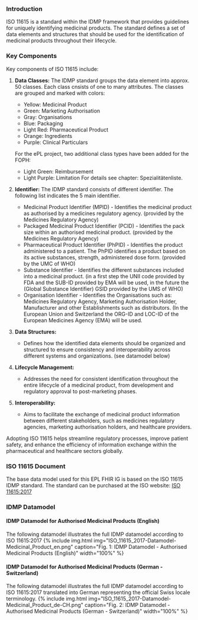 ### Introduction

ISO 11615 is a standard within the IDMP framework that provides guidelines for uniquely identifying medicinal products. The standard defines a set of data elements and structures that should be used for the identification of medicinal products throughout their lifecycle.

### Key Components
Key components of ISO 11615 include:

1. **Data Classes:**
   The IDMP standard groups the data element into approx. 50 classes. Each class cnsists of one to many attributes. The classes are grouped and marked with colors:
   - Yellow: Medicinal Product
   - Green: Marketing Authorisation
   - Gray: Organisations
   - Blue: Packaging
   - Light Red: Pharmaceutical Product
   - Orange: Ingredients
   - Purple: Clinical Particulars
   
   For the ePL project, two additional class types have been added for the FOPH:
   - Light Green: Reimbursement
   - Light Purple: Limitation
   For details see chapter: Spezialitätenliste.

2. **Identifier:**
   The IDMP standard consists of different identifier. The following list indicates the 5 main identifier.
   - Medicinal Product Identifier (MPID) - Identifies the medicinal product as authorised by a medicines regulatory agency. (provided by the Medicines Regulatory Agency)
   - Packaged Medicinal Product Identifier (PCID) - Identifies the pack size within an authorised medicinal product. (provided by the Medicines Regulatory Agency)
   - Pharmaceutical Product Identifier (PhPID) - Identifies the product administered to a patient. The PhPID identifies a product based on its active substances, strength, administered dose form. (provided by the UMC of WHO)
   - Substance Identifier - Identifies the different substances included into a medicinal product. (in a first step the UNII code provided by FDA and the SUB-ID provided by EMA will be used, in the future the (Global Substance Identifier) GSID provided by the UMS of WHO)
   - Organisation Identifier - Identifies the Organisations such as: Medicines Regulatory Agency, Marketing Authorisation Holder, Manufacturer and other Establishments such as distributors. (In the European Union and Switzerland the ORG-ID and LOC-ID of the European Medicines Agency (EMA) will be used.

3. **Data Structures:**
   - Defines how the identified data elements should be organized and structured to ensure consistency and interoperability across different systems and organizations. (see datamodel below)

4. **Lifecycle Management:**
   - Addresses the need for consistent identification throughout the entire lifecycle of a medicinal product, from development and regulatory approval to post-marketing phases.

5. **Interoperability:**
   - Aims to facilitate the exchange of medicinal product information between different stakeholders, such as medicines regulatory agencies, marketing authorisation holders, and healthcare providers.

Adopting ISO 11615 helps streamline regulatory processes, improve patient safety, and enhance the efficiency of information exchange within the pharmaceutical and healthcare sectors globally.

### ISO 11615 Document
The base data model used for this EPL FHIR IG is based on the ISO 11615 IDMP standard. The standard can be purchased at the ISO website: [ISO 11615:2017](https://www.iso.org/standard/70150.html)

### IDMP Datamodel 

#### IDMP Datamodel for Authorised Medicinal Products (English)
The following datamodel illustrates the full IDMP datamodel according to ISO 11615:2017
{% include img.html img="ISO_11615_2017-Datamodel-Medicinal_Product_en.png" caption="Fig. 1: IDMP Datamodel - Authorised Medicinal Products (English)" width="100%" %}

#### IDMP Datamodel for Authorised Medicinal Products (German - Switzerland)
The following datamodel illustrates the full IDMP datamodel according to ISO 11615:2017 translated into German representing the official Swiss locale terminology.
{% include img.html img="ISO_11615_2017-Datamodel-Medicinal_Product_de-CH.png" caption="Fig. 2: IDMP Datamodel - Authorised Medicinal Products (German - Switzerland)" width="100%" %}



